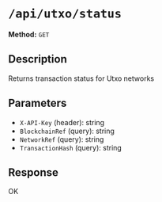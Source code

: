 # `/api/utxo/status`

**Method:** `GET`  

## Description
Returns transaction status for Utxo networks



## Parameters
- `X-API-Key` (header): string
- `BlockchainRef` (query): string
- `NetworkRef` (query): string
- `TransactionHash` (query): string

## Response
OK
